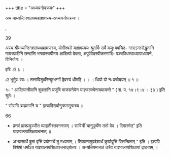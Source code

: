 +++
title = "अध्ययनोपक्रमः"
+++

अथ माध्यन्दिनशतपथब्राह्मणस्य-अध्ययनोपक्रमः ।

,

39

अस्य श्रीमध्यन्दिनशतपथब्राह्मणस्य, योगीश्वरो याज्ञवल्क्यः श्रुतर्षिः सर्वे यजुः क्वचिद- न्तराऽन्तरोद्धृतानि गायत्र्यादीनि छन्दांसि भगवांस्त्रयीमय आदित्यो देवता, अपूर्ववेदस्वीकरणादि- पञ्चविधस्वाध्यायाध्ययने, विनियोगः ।

हरिः ॐ ३ ।

ॐ भूर्भुवः स्वः । तत्सवितुर्व्वरेण्युम्भग्गों दे॒वस्य॑ धीमहि । । । धियो यो नः प्रचोदयत् ॥ १ ॥

१- “ आदित्यानीमानि शुक्लानि यजूंषि वाजसनेयेन याज्ञवल्क्येनाख्यायन्ते " ( श. प. १४।९।४ । ३३ ) इति श्रुतेः ।

“ सोराणि ब्राह्मणानि च " इत्यादिसर्वानुक्रमसूत्राच्च ॥

66

+ प्रणवं प्राक्प्रयुञ्जीत व्याहृतीस्तदनन्तरम् । सावित्रीं चानुपूर्व्येण ततो वेद । दिमारभेत्” इति याज्ञवल्क्यशिक्षावचनात् ॥

* अभ्यासार्थे द्रुतां वृत्तिं प्रयोगार्थे तु मध्यमाम् । शिष्याणामुपदेशार्थं कुर्याद्वृत्तिं विलम्बिताम् " इति । इत्यपि विशेषो धर्मोऽत्र याज्ञवल्क्यशिक्षावचनाद्बोध्यः । अन्यन्नियमजातं तत्रैव याज्ञवल्क्यशिक्षायां द्रष्टव्यम् ॥

